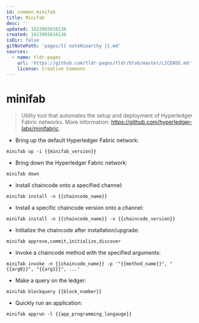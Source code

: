 ```yaml
---
id: common.minifab
title: Minifab
desc: ''
updated: 1623965016136
created: 1623965016136
isDir: false
gitNotePath: 'pages/{{ noteHiearchy }}.md'
sources:
  - name: tldr-pages
    url: 'https://github.com/tldr-pages/tldr/blob/master/LICENSE.md'
    license: Creative Commons
---
```

# minifab

> Utility tool that automates the setup and deployment of Hyperledger Fabric networks.
> More information: <https://github.com/hyperledger-labs/minifabric>.

- Bring up the default Hyperledger Fabric network:

`minifab up -i {{minifab_version}}`

- Bring down the Hyperledger Fabric network:

`minifab down`

- Install chaincode onto a specified channel:

`minifab install -n {{chaincode_name}}`

- Install a specific chaincode version onto a channel:

`minifab install -n {{chaincode_name}} -v {{chaincode_version}}`

- Initialize the chaincode after installation/upgrade:

`minifab approve,commit,initialize,discover`

- Invoke a chaincode method with the specified arguments:

`minifab invoke -n {{chaincode_name}} -p '"{{method_name}}", "{{arg0}}", "{{arg1}}", ...'`

- Make a query on the ledger:

`minifab blockquery {{block_number}}`

- Quickly run an application:

`minifab apprun -l {{app_programming_langauge}}`

